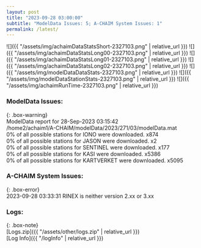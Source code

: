 ```yaml
---
layout: post
title: "2023-09-28 03:00:00"
subtitle: "ModelData Issues: 5; A-CHAIM System Issues: 1"
permalink: /latest/
---
```


![]({{ "/assets/img/achaimDataStatsShort-2327103.png" | relative_url }})
![]({{ "/assets/img/achaimDataStatsLong00-2327103.png" | relative_url }})
![]({{ "/assets/img/achaimDataStatsLong01-2327103.png" | relative_url }})
![]({{ "/assets/img/achaimDataStatsLong02-2327103.png" | relative_url }})
![]({{ "/assets/img/modelDataDataStats-2327103.png" | relative_url }})
![]({{ "/assets/img/modelDataStationStats-2327103.png" | relative_url }})
![]({{ "/assets/img/achaimRunTime-2327103.png" | relative_url }})


### ModelData Issues:  
  
{: .box-warning}  
 ModelData report for 28-Sep-2023 03:15:42   
 /home2/achaim1/A-CHAIM/modelData/2023/271/03/modelData.mat   
 0% of all possible stations for IONO were downloaded. x874   
 0% of all possible stations for JASON were downloaded. x2   
 0% of all possible stations for SENTINEL were downloaded. x177   
 0% of all possible stations for KASI were downloaded. x5386   
 0% of all possible stations for KARTVERKET were downloaded. x5095   
  
### A-CHAIM System Issues:  
  
{: .box-error}  
2023-09-28 03:33:31 RINEX is neither version 2.xx or 3.xx  

### Logs:  
  
{: .box-note}  
[Logs.zip]({{ "/assets/other/logs.zip" | relative_url }})  
[Log Info]({{ "/logInfo" | relative_url }})  

